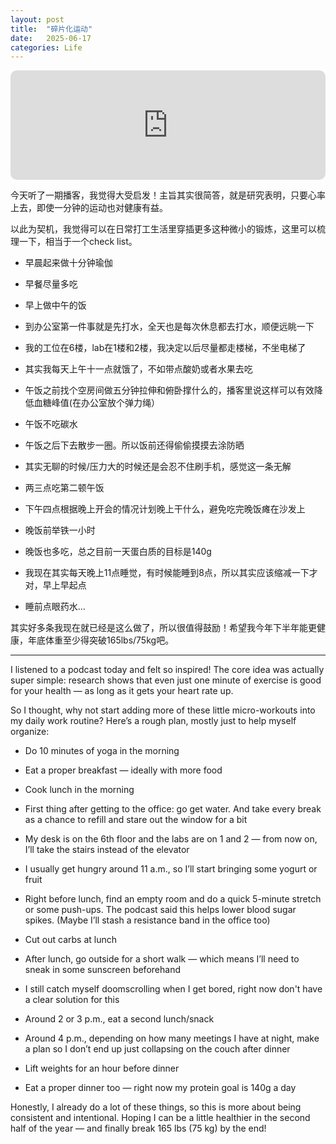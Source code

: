 ```yaml
---
layout: post
title:  "碎片化运动"
date:   2025-06-17
categories: Life
---
```


<iframe allow="autoplay *; encrypted-media *; fullscreen *; clipboard-write" frameborder="0" height="175" style="width:100%;max-width:660px;overflow:hidden;border-radius:10px;" sandbox="allow-forms allow-popups allow-same-origin allow-scripts allow-storage-access-by-user-activation allow-top-navigation-by-user-activation" src="https://embed.podcasts.apple.com/us/podcast/040-%E7%A2%8E%E7%89%87%E5%8C%96%E7%9F%A5%E8%AF%86%E4%B8%8D%E4%B8%80%E5%AE%9A%E6%9C%89%E7%94%A8-%E4%BD%86%E7%A2%8E%E7%89%87%E5%8C%96%E8%BF%90%E5%8A%A8%E6%98%AF%E7%9C%9F%E7%9A%84%E8%83%BD%E7%BB%AD%E5%91%BD/id1742477894?i=1000713150170"></iframe>

今天听了一期播客，我觉得大受启发！主旨其实很简答，就是研究表明，只要心率上去，即使一分钟的运动也对健康有益。

以此为契机，我觉得可以在日常打工生活里穿插更多这种微小的锻炼，这里可以梳理一下，相当于一个check list。

- 早晨起来做十分钟瑜伽

- 早餐尽量多吃

- 早上做中午的饭

- 到办公室第一件事就是先打水，全天也是每次休息都去打水，顺便远眺一下

- 我的工位在6楼，lab在1楼和2楼，我决定以后尽量都走楼梯，不坐电梯了

- 其实我每天上午十一点就饿了，不如带点酸奶或者水果去吃

- 午饭之前找个空房间做五分钟拉伸和俯卧撑什么的，播客里说这样可以有效降低血糖峰值(在办公室放个弹力绳）

- 午饭不吃碳水

- 午饭之后下去散步一圈。所以饭前还得偷偷摸摸去涂防晒

- 其实无聊的时候/压力大的时候还是会忍不住刷手机，感觉这一条无解

- 两三点吃第二顿午饭

- 下午四点根据晚上开会的情况计划晚上干什么，避免吃完晚饭瘫在沙发上

- 晚饭前举铁一小时

- 晚饭也多吃，总之目前一天蛋白质的目标是140g

- 我现在其实每天晚上11点睡觉，有时候能睡到8点，所以其实应该缩减一下才对，早上早起点

- 睡前点眼药水...

其实好多条我现在就已经是这么做了，所以很值得鼓励！希望我今年下半年能更健康，年底体重至少得突破165lbs/75kg吧。

---

I listened to a podcast today and felt so inspired! The core idea was actually super simple: research shows that even just one minute of exercise is good for your health — as long as it gets your heart rate up.

So I thought, why not start adding more of these little micro-workouts into my daily work routine? Here’s a rough plan, mostly just to help myself organize:

- Do 10 minutes of yoga in the morning

- Eat a proper breakfast — ideally with more food

- Cook lunch in the morning

- First thing after getting to the office: go get water. And take every break as a chance to refill and stare out the window for a bit

- My desk is on the 6th floor and the labs are on 1 and 2 — from now on, I’ll take the stairs instead of the elevator

- I usually get hungry around 11 a.m., so I’ll start bringing some yogurt or fruit

- Right before lunch, find an empty room and do a quick 5-minute stretch or some push-ups. The podcast said this helps lower blood sugar spikes. (Maybe I’ll stash a resistance band in the office too)

- Cut out carbs at lunch

- After lunch, go outside for a short walk — which means I’ll need to sneak in some sunscreen beforehand

- I still catch myself doomscrolling when I get bored, right now don't have a clear solution for this

- Around 2 or 3 p.m., eat a second lunch/snack

- Around 4 p.m., depending on how many meetings I have at night, make a plan so I don’t end up just collapsing on the couch after dinner

- Lift weights for an hour before dinner

- Eat a proper dinner too — right now my protein goal is 140g a day

Honestly, I already do a lot of these things, so this is more about being consistent and intentional.
Hoping I can be a little healthier in the second half of the year — and finally break 165 lbs (75 kg) by the end!
